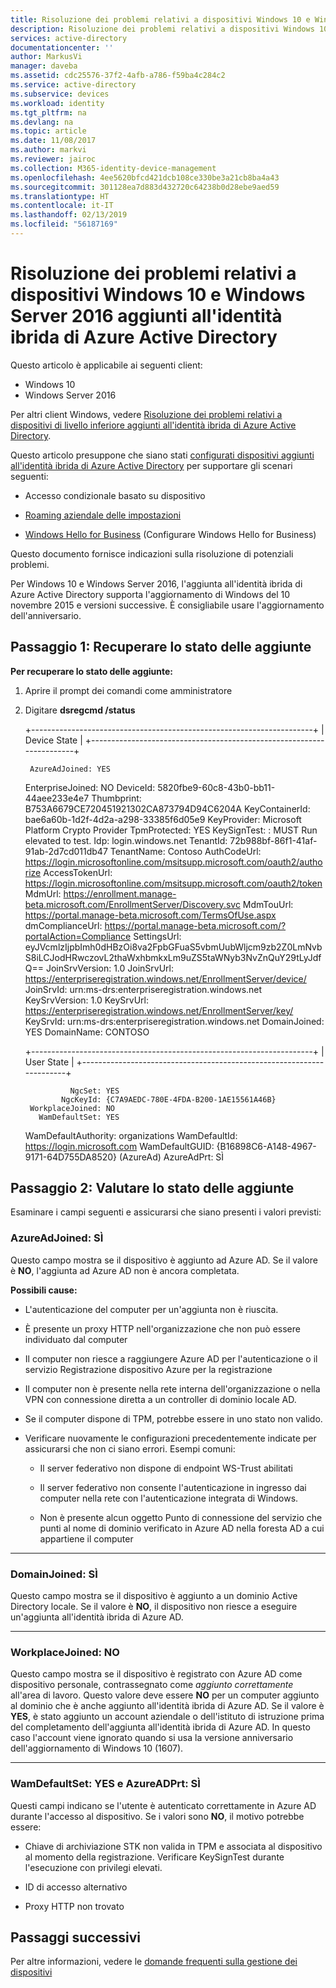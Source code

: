 ```yaml
---
title: Risoluzione dei problemi relativi a dispositivi Windows 10 e Windows Server 2016 aggiunti all'identità ibrida di Azure Active Directory | Microsoft Docs
description: Risoluzione dei problemi relativi a dispositivi Windows 10 e Windows Server 2016 aggiunti all'identità ibrida di Azure Active Directory.
services: active-directory
documentationcenter: ''
author: MarkusVi
manager: daveba
ms.assetid: cdc25576-37f2-4afb-a786-f59ba4c284c2
ms.service: active-directory
ms.subservice: devices
ms.workload: identity
ms.tgt_pltfrm: na
ms.devlang: na
ms.topic: article
ms.date: 11/08/2017
ms.author: markvi
ms.reviewer: jairoc
ms.collection: M365-identity-device-management
ms.openlocfilehash: 4ee5620bfcd421dcb108ce330be3a21cb8ba4a43
ms.sourcegitcommit: 301128ea7d883d432720c64238b0d28ebe9aed59
ms.translationtype: HT
ms.contentlocale: it-IT
ms.lasthandoff: 02/13/2019
ms.locfileid: "56187169"
---
```

# <a name="troubleshooting-hybrid-azure-active-directory-joined-windows-10-and-windows-server-2016-devices"></a>Risoluzione dei problemi relativi a dispositivi Windows 10 e Windows Server 2016 aggiunti all'identità ibrida di Azure Active Directory 

Questo articolo è applicabile ai seguenti client:

-   Windows 10
-   Windows Server 2016

Per altri client Windows, vedere [Risoluzione dei problemi relativi a dispositivi di livello inferiore aggiunti all'identità ibrida di Azure Active Directory](troubleshoot-hybrid-join-windows-legacy.md).

Questo articolo presuppone che siano stati [configurati dispositivi aggiunti all'identità ibrida di Azure Active Directory](hybrid-azuread-join-plan.md) per supportare gli scenari seguenti:

- Accesso condizionale basato su dispositivo

- [Roaming aziendale delle impostazioni](../active-directory-windows-enterprise-state-roaming-overview.md)

- [Windows Hello for Business](../active-directory-azureadjoin-passport-deployment.md) (Configurare Windows Hello for Business)


Questo documento fornisce indicazioni sulla risoluzione di potenziali problemi. 


Per Windows 10 e Windows Server 2016, l'aggiunta all'identità ibrida di Azure Active Directory supporta l'aggiornamento di Windows del 10 novembre 2015 e versioni successive. È consigliabile usare l'aggiornamento dell'anniversario.

## <a name="step-1-retrieve-the-join-status"></a>Passaggio 1: Recuperare lo stato delle aggiunte 

**Per recuperare lo stato delle aggiunte:**

1. Aprire il prompt dei comandi come amministratore

2. Digitare **dsregcmd /status**



    +----------------------------------------------------------------------+
    | Device State                                                         |  +----------------------------------------------------------------------+
    
        AzureAdJoined: YES
     EnterpriseJoined: NO DeviceId: 5820fbe9-60c8-43b0-bb11-44aee233e4e7 Thumbprint: B753A6679CE720451921302CA873794D94C6204A KeyContainerId: bae6a60b-1d2f-4d2a-a298-33385f6d05e9 KeyProvider: Microsoft Platform Crypto Provider TpmProtected: YES KeySignTest: : MUST Run elevated to test.
                  Idp: login.windows.net TenantId: 72b988bf-86f1-41af-91ab-2d7cd011db47 TenantName: Contoso AuthCodeUrl: https://login.microsoftonline.com/msitsupp.microsoft.com/oauth2/authorize AccessTokenUrl: https://login.microsoftonline.com/msitsupp.microsoft.com/oauth2/token MdmUrl: https://enrollment.manage-beta.microsoft.com/EnrollmentServer/Discovery.svc MdmTouUrl: https://portal.manage-beta.microsoft.com/TermsOfUse.aspx dmComplianceUrl: https://portal.manage-beta.microsoft.com/?portalAction=Compliance SettingsUrl: eyJVcmlzIjpbImh0dHBzOi8va2FpbGFuaS5vbmUubWljcm9zb2Z0LmNvbS8iLCJodHRwczovL2thaWxhbmkxLm9uZS5taWNyb3NvZnQuY29tLyJdfQ== JoinSrvVersion: 1.0 JoinSrvUrl: https://enterpriseregistration.windows.net/EnrollmentServer/device/ JoinSrvId: urn:ms-drs:enterpriseregistration.windows.net KeySrvVersion: 1.0 KeySrvUrl: https://enterpriseregistration.windows.net/EnrollmentServer/key/ KeySrvId: urn:ms-drs:enterpriseregistration.windows.net DomainJoined: YES DomainName: CONTOSO
    
    +----------------------------------------------------------------------+
    | User State                                                           |  +----------------------------------------------------------------------+
    
                 NgcSet: YES
               NgcKeyId: {C7A9AEDC-780E-4FDA-B200-1AE15561A46B}
        WorkplaceJoined: NO
          WamDefaultSet: YES
    WamDefaultAuthority: organizations         WamDefaultId: https://login.microsoft.com       WamDefaultGUID: {B16898C6-A148-4967-9171-64D755DA8520} (AzureAd)           AzureAdPrt: SÌ



## <a name="step-2-evaluate-the-join-status"></a>Passaggio 2: Valutare lo stato delle aggiunte 

Esaminare i campi seguenti e assicurarsi che siano presenti i valori previsti:

### <a name="azureadjoined--yes"></a>AzureAdJoined: SÌ  

Questo campo mostra se il dispositivo è aggiunto ad Azure AD. Se il valore è **NO**, l'aggiunta ad Azure AD non è ancora completata. 

**Possibili cause:**

- L'autenticazione del computer per un'aggiunta non è riuscita.

- È presente un proxy HTTP nell'organizzazione che non può essere individuato dal computer

- Il computer non riesce a raggiungere Azure AD per l'autenticazione o il servizio Registrazione dispositivo Azure per la registrazione

- Il computer non è presente nella rete interna dell'organizzazione o nella VPN con connessione diretta a un controller di dominio locale AD.

- Se il computer dispone di TPM, potrebbe essere in uno stato non valido.

- Verificare nuovamente le configurazioni precedentemente indicate per assicurarsi che non ci siano errori. Esempi comuni:

    - Il server federativo non dispone di endpoint WS-Trust abilitati

    - Il server federativo non consente l'autenticazione in ingresso dai computer nella rete con l'autenticazione integrata di Windows.

    - Non è presente alcun oggetto Punto di connessione del servizio che punti al nome di dominio verificato in Azure AD nella foresta AD a cui appartiene il computer

---

### <a name="domainjoined--yes"></a>DomainJoined: SÌ  

Questo campo mostra se il dispositivo è aggiunto a un dominio Active Directory locale. Se il valore è **NO**, il dispositivo non riesce a eseguire un'aggiunta all'identità ibrida di Azure AD.  

---

### <a name="workplacejoined--no"></a>WorkplaceJoined: NO  

Questo campo mostra se il dispositivo è registrato con Azure AD come dispositivo personale, contrassegnato come *aggiunto correttamente* all'area di lavoro. Questo valore deve essere **NO** per un computer aggiunto al dominio che è anche aggiunto all'identità ibrida di Azure AD. Se il valore è **YES**, è stato aggiunto un account aziendale o dell'istituto di istruzione prima del completamento dell'aggiunta all'identità ibrida di Azure AD. In questo caso l'account viene ignorato quando si usa la versione anniversario dell'aggiornamento di Windows 10 (1607).

---

### <a name="wamdefaultset--yes-and-azureadprt--yes"></a>WamDefaultSet: YES e AzureADPrt: SÌ
  
Questi campi indicano se l'utente è autenticato correttamente in Azure AD durante l'accesso al dispositivo. Se i valori sono **NO**, il motivo potrebbe essere:

- Chiave di archiviazione STK non valida in TPM e associata al dispositivo al momento della registrazione. Verificare KeySignTest durante l'esecuzione con privilegi elevati.

- ID di accesso alternativo

- Proxy HTTP non trovato

## <a name="next-steps"></a>Passaggi successivi

Per altre informazioni, vedere le [domande frequenti sulla gestione dei dispositivi](faq.md) 
